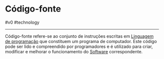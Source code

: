 
# Código-fonte
#v0 #technology 

---
Código-fonte refere-se ao conjunto de instruções escritas em [Linguagem de programação](_insight/Linguagem%20de%20programação.md) que constituem um programa de computador. Este código pode ser lido e compreendido por programadores e é utilizado para criar, modificar e melhorar o funcionamento do [Software](src/2024/07/02/2024-07-02-Software.md) correspondente.